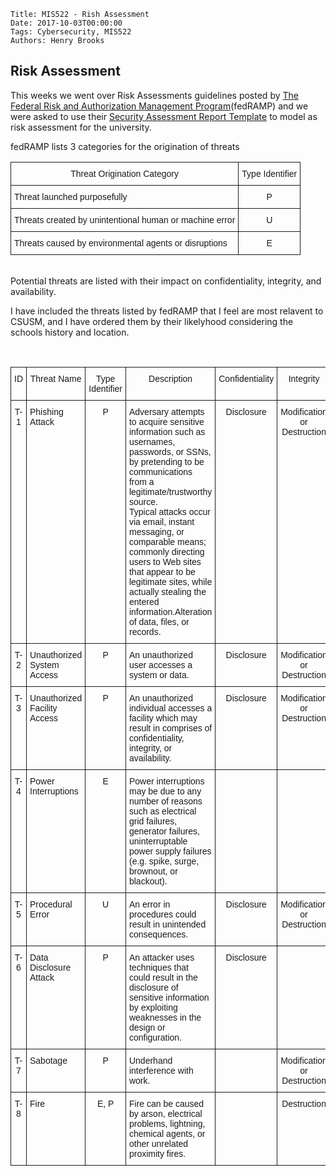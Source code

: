     Title: MIS522 - Rish Assessment
    Date: 2017-10-03T00:00:00
    Tags: Cybersecurity, MIS522
    Authors: Henry Brooks

Risk Assessment
---

This weeks we went over Risk Assessments guidelines posted by [The Federal Risk and Authorization Management Program](https://www.fedramp.gov/)(fedRAMP) and we were asked to use their [Security Assessment Report Template](https://www.fedramp.gov/resources/templates-2016/) to model as risk assessment for the university. 

fedRAMP lists 3 categories for the origination of threats

<style type="text/css">
.tg  {border-collapse:collapse;border-spacing:0;}
.tg td{font-family:Arial, sans-serif;font-size:14px;padding:10px 5px;border-style:solid;border-width:1px;overflow:hidden;word-break:normal;}
.tg th{font-family:Arial, sans-serif;font-size:14px;font-weight:normal;padding:10px 5px;border-style:solid;border-width:1px;overflow:hidden;word-break:normal;}
.tg .tg-s6z2{text-align:center}
</style>
<table class="tg">
  <tr>
    <th class="tg-031e">Threat Origination Category</th>
    <th class="tg-s6z2">Type Identifier</th>
  </tr>
  <tr>
    <td class="tg-031e">Threat launched purposefully</td>
    <td class="tg-s6z2">P</td>
  </tr>
  <tr>
    <td class="tg-031e">Threats created by unintentional human or machine error</td>
    <td class="tg-s6z2">U</td>
  </tr>
  <tr>
    <td class="tg-031e">Threats caused by environmental agents or disruptions</td>
    <td class="tg-s6z2">E</td>
  </tr>
</table>

<!-- more -->

<br>
Potential threats are listed with their impact on confidentiality, integrity, and availability.

I have included the threats listed by fedRAMP that I feel are most relavent to CSUSM, and I have ordered them by their likelyhood considering the schools history and location.

<br>
<style type="text/css">
.tg  {border-collapse:collapse;border-spacing:0;}
.tg td{font-family:Arial, sans-serif;font-size:14px;padding:10px 5px;border-style:solid;border-width:1px;overflow:hidden;word-break:normal;}
.tg th{font-family:Arial, sans-serif;font-size:14px;font-weight:normal;padding:10px 5px;border-style:solid;border-width:1px;overflow:hidden;word-break:normal;}
.tg .tg-baqh{text-align:center;vertical-align:top}
.tg .tg-yw4l{vertical-align:top}
</style>
<table class="tg">
  <tr>
    <th width="40px" class="tg-baqh">ID</th>
    <th class="tg-yw4l">Threat Name</th>
    <th class="tg-baqh">Type Identifier</th>
    <th class="tg-yw4l">Description</th>
    <th class="tg-baqh">Confidentiality</th>
    <th class="tg-baqh">Integrity</th>
    <th class="tg-baqh">Availability</th>
  </tr>
  <tr>
    <td class="tg-baqh">T-1</td>
    <td class="tg-yw4l">Phishing Attack</td>
    <td class="tg-baqh">P</td>
    <td class="tg-yw4l">Adversary attempts to acquire sensitive information such as usernames, passwords, or SSNs, by pretending to be communications from a legitimate/trustworthy source.<br>Typical attacks occur via email, instant messaging, or comparable means; commonly directing users to Web sites that appear to be legitimate sites, while actually stealing the entered information.Alteration of data, files, or records.</td>
    <td class="tg-baqh">Disclosure</td>
    <td class="tg-baqh">Modification or Destruction</td>
    <td class="tg-baqh">Denial of Service</td>
  </tr>
  <tr>
    <td class="tg-baqh">T-2</td>
    <td class="tg-yw4l">Unauthorized System Access</td>
    <td class="tg-baqh">P</td>
    <td class="tg-yw4l">An unauthorized user accesses a system or data.</td>
    <td class="tg-baqh">Disclosure</td>
    <td class="tg-baqh">Modification or Destruction</td>
    <td class="tg-baqh"></td>
  </tr>
  <tr>
    <td class="tg-baqh">T-3</td>
    <td class="tg-yw4l">Unauthorized Facility Access</td>
    <td class="tg-baqh">P</td>
    <td class="tg-yw4l">An unauthorized individual accesses a facility which may result in comprises of confidentiality, integrity, or availability.</td>
    <td class="tg-baqh">Disclosure</td>
    <td class="tg-baqh">Modification or Destruction</td>
    <td class="tg-baqh">Denial of Service</td>
  </tr>
  <tr>
    <td class="tg-baqh">T-4</td>
    <td class="tg-yw4l">Power Interruptions</td>
    <td class="tg-baqh">E</td>
    <td class="tg-yw4l">Power interruptions may be due to any number of reasons such as electrical grid failures, generator failures, uninterruptable power supply failures (e.g. spike, surge, brownout, or blackout).</td>
    <td class="tg-baqh"></td>
    <td class="tg-baqh"></td>
    <td class="tg-baqh">Denial of Service</td>
  </tr>
  <tr>
    <td class="tg-baqh">T-5</td>
    <td class="tg-yw4l">Procedural Error</td>
    <td class="tg-baqh">U</td>
    <td class="tg-yw4l">An error in procedures could result in unintended consequences.</td>
    <td class="tg-baqh">Disclosure</td>
    <td class="tg-baqh">Modification or Destruction</td>
    <td class="tg-baqh">Denial of Service</td>
  </tr>
  <tr>
    <td class="tg-baqh">T-6</td>
    <td class="tg-yw4l">Data Disclosure Attack</td>
    <td class="tg-baqh">P</td>
    <td class="tg-yw4l">An attacker uses techniques that could result in the disclosure of sensitive information by exploiting weaknesses in the design or configuration.</td>
    <td class="tg-baqh">Disclosure</td>
    <td class="tg-baqh"></td>
    <td class="tg-baqh"></td>
  </tr>
  <tr>
    <td class="tg-baqh">T-7</td>
    <td class="tg-yw4l">Sabotage</td>
    <td class="tg-baqh">P</td>
    <td class="tg-yw4l">Underhand interference with work.</td>
    <td class="tg-baqh"></td>
    <td class="tg-baqh">Modification or Destruction</td>
    <td class="tg-baqh">Denial of Service</td>
  </tr>
  <tr>
    <td class="tg-baqh">T-8</td>
    <td class="tg-yw4l">Fire</td>
    <td class="tg-baqh">E, P</td>
    <td class="tg-yw4l">Fire can be caused by arson, electrical problems, lightning, chemical agents, or other unrelated proximity fires.</td>
    <td class="tg-baqh"></td>
    <td class="tg-baqh">Destruction</td>
    <td class="tg-baqh">Denial of Service</td>
  </tr>
</table>
